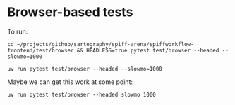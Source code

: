 # Browser-based tests

To run:

    cd ~/projects/github/sartography/spiff-arena/spiffworkflow-frontend/test/browser && HEADLESS=true pytest test/browser --headed --slowmo=1000

    uv run pytest test/browser --headed --slowmo=1000

Maybe we can get this work at some point:

    uv run pytest test/browser --headed slowmo 1000
